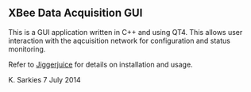 XBee Data Acquisition GUI
-------------------------

This is a GUI application written in C++ and using QT4. This allows user
interaction with the aqcuisition network for configuration and status
monitoring.

Refer to [Jiggerjuice](http://www.jiggerjuice.info/electronics/projects/XBee-network/xbee-data-acquisition.html) for details on installation and usage.

K. Sarkies
7 July 2014

